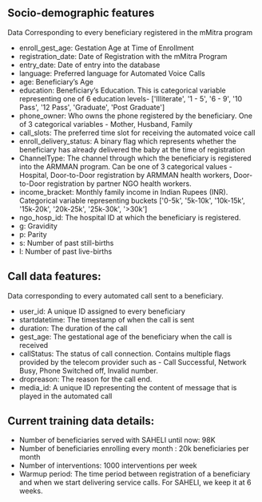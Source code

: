 
## Socio-demographic features
Data Corresponding to every beneficiary registered in the mMitra program
- enroll_gest_age: Gestation Age at Time of Enrollment
- registration_date: Date of Registration with the mMitra Program
- entry_date: Date of entry into the database
- language: Preferred language for Automated Voice Calls
- age: Beneficiary’s Age
- education: Beneficiary’s Education. This is categorical variable representing one of 6 education levels- ['Illiterate', '1 - 5', '6 - 9', '10 Pass', '12 Pass', 'Graduate', 'Post Graduate']
- phone_owner: Who owns the phone registered by the beneficiary. One of 3 categorical variables - Mother, Husband, Family
- call_slots: The preferred time slot for receiving the automated voice call
- enroll_delivery_status: A binary flag which represents whether the beneficiary has already delivered the baby at the time of registration
- ChannelType: The channel through which the beneficiary is registered into the ARMMAN program. Can be one of 3 categorical values - Hospital, Door-to-Door registration by ARMMAN health workers, Door-to-Door registration by partner NGO health workers.
- income_bracket: Monthly family income in Indian Rupees (INR). Categorical variable representing buckets ['0-5k', '5k-10k', '10k-15k', '15k-20k', '20k-25k', '25k-30k', '>30k']
- ngo_hosp_id: The hospital ID at which the beneficiary is registered.
- g: Gravidity
- p: Parity
- s: Number of past still-births
- l: Number of past live-births


## Call data features:
Data corresponding to every automated call sent to a beneficiary.

- user_id: A unique ID assigned to every beneficiary
- startdatetime: The timestamp of when the call is sent
- duration: The duration of the call
- gest_age: The gestational age of the beneficiary when the call is received
- callStatus: The status of call connection. Contains multiple flags provided by the telecom provider such as - Call Successful, Network Busy, Phone Switched off, Invalid number.
- dropreason: The reason for the call end.
- media_id: A unique ID representing the content of message that is played in the automated call

## Current training data details:
- Number of beneficiaries served with SAHELI until now: 98K
- Number of beneficiaries enrolling every month : 20k beneficiaries per month 
- Number of interventions: 1000 interventions per week
- Warmup period: The time period between registration of a beneficiary and when we start delivering service calls. For SAHELI, we keep it at 6 weeks.
